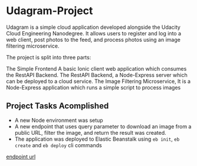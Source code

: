 # Udagram-Project
Udagram is a simple cloud application developed alongside the Udacity Cloud Engineering Nanodegree. It allows users to register and log into a web client, post photos to the feed, and process photos using an image filtering microservice.

The project is split into three parts:

The Simple Frontend A basic Ionic client web application which consumes the RestAPI Backend.
The RestAPI Backend, a Node-Express server which can be deployed to a cloud service.
The Image Filtering Microservice, It is a Node-Express application which runs a simple script to process images

## Project Tasks Acomplished
- A new Node environment was setup
- A new endpoint that uses query parameter to download an image from a public URL, filter the image, and return the result was created.
- The application was deployed to Elastic Beanstalk using `eb init`, `eb create` and `eb deploy` cli commands

[endpoint url](http://udagram-jonah-dev-dev.us-east-1.elasticbeanstalk.com)
